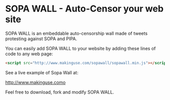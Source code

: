 # SOPA WALL - Auto-Censor your web site

SOPA WALL is an embeddable auto-censorship wall made of tweets protesting against SOPA and PIPA.

You can easily add SOPA WALL to your website by adding these lines of code to any web page:

``` html
<script src="http://www.makinguse.com/sopawall/sopawall.min.js"></script>
```

See a live example of Sopa Wall at:

http://www.makinguse.como

Feel free to download, fork and modify SOPA WALL.
